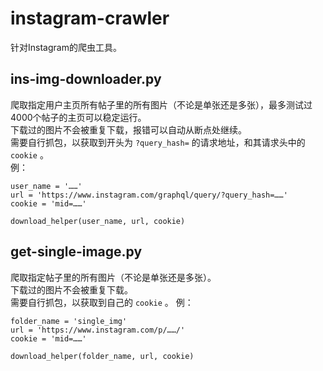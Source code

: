 # instagram-crawler
针对Instagram的爬虫工具。  
## ins-img-downloader.py
爬取指定用户主页所有帖子里的所有图片（不论是单张还是多张），最多测试过4000个帖子的主页可以稳定运行。  
下载过的图片不会被重复下载，报错可以自动从断点处继续。  
需要自行抓包，以获取到开头为 ```?query_hash=``` 的请求地址，和其请求头中的 ```cookie``` 。  
例：  
```
user_name = '……'  
url = 'https://www.instagram.com/graphql/query/?query_hash=……'  
cookie = 'mid=……'  
  
download_helper(user_name, url, cookie)  
```  
## get-single-image.py  
爬取指定帖子里的所有图片（不论是单张还是多张）。  
下载过的图片不会被重复下载。  
需要自行抓包，以获取到自己的 ```cookie``` 。
例：  
```
folder_name = 'single_img'
url = 'https://www.instagram.com/p/……/'
cookie = 'mid=……'

download_helper(folder_name, url, cookie)
```  